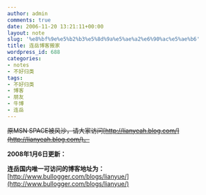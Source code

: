 ```yaml
---
author: admin
comments: true
date: 2006-11-20 13:21:11+00:00
layout: note
slug: '%e8%bf%9e%e5%b2%b3%e5%8d%9a%e5%ae%a2%e6%90%ac%e5%ae%b6'
title: 连岳博客搬家
wordpress_id: 688
categories:
- notes
- 不好归类
tags:
- 不好归类
- 博客
- 朋友
- 牛博
- 连岳
---
```


<del>原MSN SPACE被风沙，请大家访问[http://lianyeah.blog.com/](http://lianyeah.blog.com/)。</del>

**2008年1月6日更新：**

**连岳国内唯一可访问的博客地址为：**[http://www.bullogger.com/blogs/lianyue/](http://www.bullogger.com/blogs/lianyue/)
